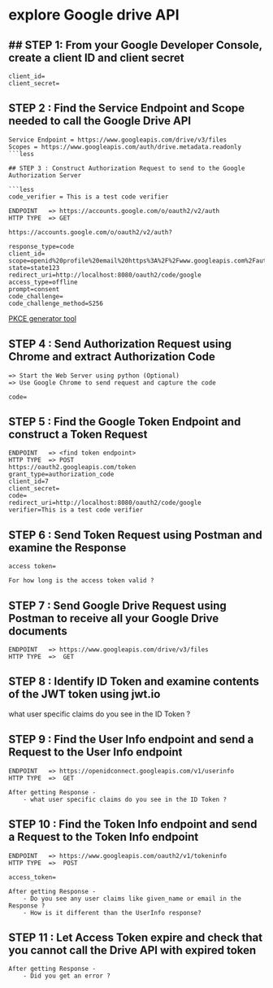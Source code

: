 # explore Google drive API

## ## STEP 1: From your Google Developer Console, create a client ID and client secret

```less
client_id=
client_secret=
```

## STEP 2 : Find the Service Endpoint and Scope needed to call the Google Drive API

```less
Service Endpoint = https://www.googleapis.com/drive/v3/files
Scopes = https://www.googleapis.com/auth/drive.metadata.readonly
```less

## STEP 3 : Construct Authorization Request to send to the Google Authorization Server 

```less
code_verifier = This is a test code verifier

ENDPOINT   => https://accounts.google.com/o/oauth2/v2/auth
HTTP TYPE  => GET

https://accounts.google.com/o/oauth2/v2/auth?

response_type=code
client_id=
scope=openid%20profile%20email%20https%3A%2F%2Fwww.googleapis.com%2Fauth%2Fdrive.metadata.readonly
state=state123
redirect_uri=http://localhost:8080/oauth2/code/google
access_type=offline
prompt=consent
code_challenge=
code_challenge_method=S256
```

[PKCE generator tool](https://tonyxu-io.github.io/pkce-generator/)

## STEP 4 : Send Authorization Request using Chrome and extract Authorization Code

```less
=> Start the Web Server using python (Optional) 
=> Use Google Chrome to send request and capture the code

code=
```

## STEP 5 : Find the Google Token Endpoint and construct a Token Request

```less
ENDPOINT   => <find token endpoint> 
HTTP TYPE  => POST
https://oauth2.googleapis.com/token
grant_type=authorization_code
client_id=7
client_secret=
code=
redirect_uri=http://localhost:8080/oauth2/code/google
verifier=This is a test code verifier
```

## STEP 6 : Send Token Request using Postman and examine the Response

```less
access token= 

For how long is the access token valid ? 
```

## STEP 7 : Send Google Drive Request using Postman to receive all your Google Drive documents

```less
ENDPOINT   => https://www.googleapis.com/drive/v3/files
HTTP TYPE  =>  GET
```

## STEP 8 : Identify ID Token and examine contents of the JWT token using jwt.io

what user specific claims do you see in the ID Token ?

## STEP 9 : Find the User Info endpoint and send a Request to the User Info endpoint

```less
ENDPOINT   => https://openidconnect.googleapis.com/v1/userinfo
HTTP TYPE  =>  GET

After getting Response - 
    - what user specific claims do you see in the ID Token ? 
```

## STEP 10 : Find the Token Info endpoint and send a Request to the Token Info endpoint

```less
ENDPOINT   => https://www.googleapis.com/oauth2/v1/tokeninfo
HTTP TYPE  =>  POST

access_token=

After getting Response - 
    - Do you see any user claims like given_name or email in the Response ? 
    - How is it different than the UserInfo response?
```

## STEP 11 : Let Access Token expire and check that you cannot call the Drive API with expired token

```less
After getting Response - 
    - Did you get an error ? 
```
